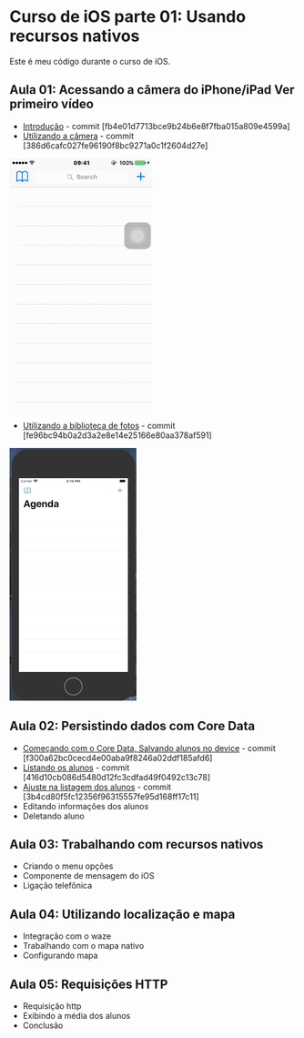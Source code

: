 # Curso de iOS parte 01: Usando recursos nativos

Este é meu código durante o curso de iOS.

## Aula 01: Acessando a câmera do iPhone/iPad Ver primeiro vídeo
- [Introdução](https://github.com/aureliomarco/alura-ios-recursos-nativos-part-01/commit/386d6cafc027fe96190f8bc9271a0c1f2604d27e) - commit [fb4e01d7713bce9b24b6e8f7fba015a809e4599a]
- [Utilizando a câmera](https://github.com/aureliomarco/alura-ios-recursos-nativos-part-01/commit/386d6cafc027fe96190f8bc9271a0c1f2604d27e) - commit [386d6cafc027fe96190f8bc9271a0c1f2604d27e]
<p align="left">
  <img width="250" height="444" src="gif/camera.gif">
</p>

- [Utilizando a biblioteca de fotos](https://github.com/aureliomarco/alura-ios-recursos-nativos-part-01/commit/fe96bc94b0a2d3a2e8e14e25166e80aa378af591) - commit [fe96bc94b0a2d3a2e8e14e25166e80aa378af591]
<p align="left">
  <img width="223" height="444" src="gif/biblioteca.gif">
</p>

## Aula 02: Persistindo dados com Core Data
- [Começando com o Core Data, Salvando alunos no device](https://github.com/aureliomarco/alura-ios-recursos-nativos-part-01/commit/f300a62bc0cecd4e00aba9f8246a02ddf185afd6) - commit [f300a62bc0cecd4e00aba9f8246a02ddf185afd6]
- [Listando os alunos](https://github.com/aureliomarco/alura-ios-recursos-nativos-part-01/commit/416d10cb086d5480d12fc3cdfad49f0492c13c78) - commit [416d10cb086d5480d12fc3cdfad49f0492c13c78]
- [Ajuste na listagem dos alunos](https://github.com/aureliomarco/alura-ios-recursos-nativos-part-01/commit/3b4cd80f5fc12356f96315557fe95d168ff17c11) - commit [3b4cd80f5fc12356f96315557fe95d168ff17c11]
- Editando informações dos alunos
- Deletando aluno

## Aula 03: Trabalhando com recursos nativos
- Criando o menu opções
- Componente de mensagem do iOS
- Ligação telefônica

## Aula 04: Utilizando localização e mapa
- Integração com o waze
- Trabalhando com o mapa nativo
- Configurando mapa

## Aula 05: Requisições HTTP
- Requisição http
- Exibindo a média dos alunos
- Conclusão

